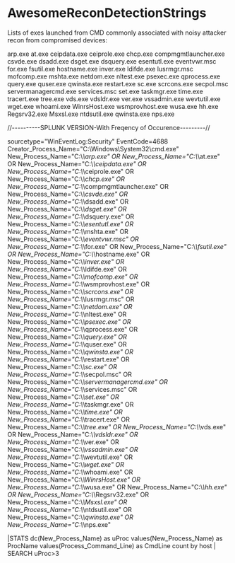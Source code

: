 # AwesomeReconDetectionStrings
Lists of exes launched from CMD commonly associated with noisy attacker recon from compromised devices:

arp.exe
at.exe
ceipdata.exe
ceiprole.exe
chcp.exe
compmgmtlauncher.exe
csvde.exe
dsadd.exe
dsget.exe
dsquery.exe
esentutl.exe
eventvwr.msc
for.exe
fsutil.exe
hostname.exe
inver.exe
ldifde.exe
lusrmgr.msc
mofcomp.exe
mshta.exe
netdom.exe
nltest.exe
psexec.exe
qprocess.exe
query.exe
quser.exe
qwinsta.exe
restart.exe
sc.exe
scrcons.exe
secpol.msc
servermanagercmd.exe
services.msc
set.exe
taskmgr.exe
time.exe
tracert.exe
tree.exe
vds.exe
vdsldr.exe
ver.exe
vssadmin.exe
wevtutil.exe
wget.exe
whoami.exe
WinrsHost.exe
wsmprovhost.exe
wusa.exe
hh.exe
Regsrv32.exe
Msxsl.exe
ntdsutil.exe
qwinsta.exe
nps.exe

//----------SPLUNK VERSION-With Freqency of Occurence---------//

sourcetype="WinEventLog:Security" EventCode=4688 Creator_Process_Name="C:\\Windows\\System32\\cmd.exe"
New_Process_Name="C:\\*\\arp.exe" OR
New_Process_Name="C:\\*\\at.exe" OR
New_Process_Name="C:\\*\\ceipdata.exe" OR
New_Process_Name="C:\\*\\ceiprole.exe" OR
New_Process_Name="C:\\*\\chcp.exe" OR
New_Process_Name="C:\\*\\compmgmtlauncher.exe" OR
New_Process_Name="C:\\*\\csvde.exe" OR
New_Process_Name="C:\\*\\dsadd.exe" OR
New_Process_Name="C:\\*\\dsget.exe" OR
New_Process_Name="C:\\*\\dsquery.exe" OR
New_Process_Name="C:\\*\\esentutl.exe" OR
New_Process_Name="C:\\*\\mshta.exe" OR
New_Process_Name="C:\\*\\eventvwr.msc" OR
New_Process_Name="C:\\*\\for.exe" OR
New_Process_Name="C:\\*\\fsutil.exe" OR
New_Process_Name="C:\\*\\hostname.exe" OR
New_Process_Name="C:\\*\\inver.exe" OR
New_Process_Name="C:\\*\\ldifde.exe" OR
New_Process_Name="C:\\*\\mofcomp.exe" OR
New_Process_Name="C:\\*\\wsmprovhost.exe" OR
New_Process_Name="C:\\*\\scrcons.exe" OR
New_Process_Name="C:\\*\\lusrmgr.msc" OR
New_Process_Name="C:\\*\\netdom.exe" OR
New_Process_Name="C:\\*\\nltest.exe" OR
New_Process_Name="C:\\*\\psexec.exe" OR
New_Process_Name="C:\\*\\qprocess.exe" OR
New_Process_Name="C:\\*\\query.exe" OR
New_Process_Name="C:\\*\\quser.exe" OR
New_Process_Name="C:\\*\\qwinsta.exe" OR
New_Process_Name="C:\\*\\restart.exe" OR
New_Process_Name="C:\\*\\sc.exe" OR
New_Process_Name="C:\\*\\secpol.msc" OR
New_Process_Name="C:\\*\\servermanagercmd.exe" OR
New_Process_Name="C:\\*\\services.msc" OR
New_Process_Name="C:\\*\\set.exe" OR
New_Process_Name="C:\\*\\taskmgr.exe" OR
New_Process_Name="C:\\*\\time.exe" OR
New_Process_Name="C:\\*\\tracert.exe" OR
New_Process_Name="C:\\*\\tree.exe" OR
New_Process_Name="C:\\*\\vds.exe" OR
New_Process_Name="C:\\*\\vdsldr.exe" OR
New_Process_Name="C:\\*\\ver.exe" OR
New_Process_Name="C:\\*\\vssadmin.exe" OR
New_Process_Name="C:\\*\\wevtutil.exe" OR
New_Process_Name="C:\\*\\wget.exe" OR
New_Process_Name="C:\\*\\whoami.exe" OR
New_Process_Name="C:\\*\\WinrsHost.exe" OR
New_Process_Name="C:\\*\\wusa.exe" OR
New_Process_Name="C:\\*\\hh.exe" OR
New_Process_Name="C:\\*\\Regsrv32.exe" OR
New_Process_Name="C:\\*\\Msxsl.exe" OR
New_Process_Name="C:\\*\\ntdsutil.exe" OR
New_Process_Name="C:\\*\\qwinsta.exe" OR
New_Process_Name="C:\\*\\nps.exe"

|STATS dc(New_Process_Name)  as uProc values(New_Process_Name) as ProcName values(Process_Command_Line) as CmdLine count by host | SEARCH uProc>3
